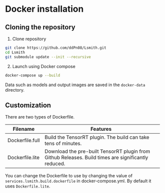 # Docker installation

## Cloning the repository

1. Clone repository

```sh
git clone https://github.com/ddPn08/Lsmith.git
cd Lsmith
git submodule update --init --recursive
```

2. Launch using Docker compose

```sh
docker-compose up --build
```

Data such as models and output images are saved in the `docker-data` directory.

## Customization

There are two types of Dockerfile.

| Filename        | Features                                                                                            |
| --------------- | --------------------------------------------------------------------------------------------------- |
| Dockerfile.full | Build the TensorRT plugin. The build can take tens of minutes.                                      |
| Dockerfile.lite | Download the pre-built TensorRT plugin from Github Releases. Build times are significantly reduced. |

You can change the Dockerfile to use by changing the value of `services.lsmith.build.dockerfile` in docker-compose.yml.
By default it uses `Dockerfile.lite`.
